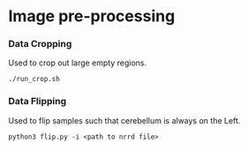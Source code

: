 # Image pre-processing

### Data Cropping

Used to crop out large empty regions.
```
./run_crop.sh
```

### Data Flipping

Used to flip samples such that cerebellum is always on the Left.
```
python3 flip.py -i <path to nrrd file>
```


